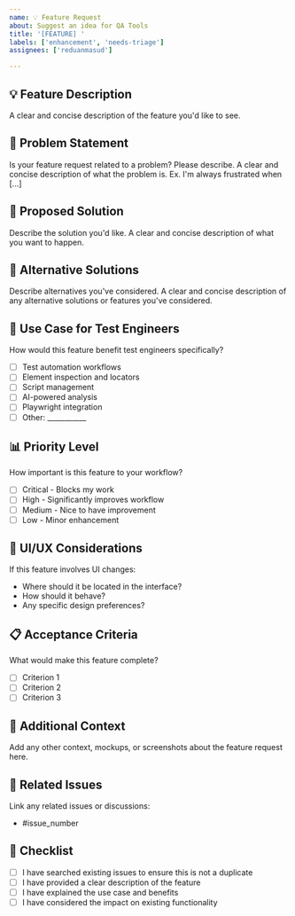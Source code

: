 ```yaml
---
name: 💡 Feature Request
about: Suggest an idea for QA Tools
title: '[FEATURE] '
labels: ['enhancement', 'needs-triage']
assignees: ['reduanmasud']

---
```


## 💡 Feature Description
A clear and concise description of the feature you'd like to see.

## 🎯 Problem Statement
Is your feature request related to a problem? Please describe.
A clear and concise description of what the problem is. Ex. I'm always frustrated when [...]

## 💭 Proposed Solution
Describe the solution you'd like.
A clear and concise description of what you want to happen.

## 🔄 Alternative Solutions
Describe alternatives you've considered.
A clear and concise description of any alternative solutions or features you've considered.

## 🧪 Use Case for Test Engineers
How would this feature benefit test engineers specifically?
- [ ] Test automation workflows
- [ ] Element inspection and locators
- [ ] Script management
- [ ] AI-powered analysis
- [ ] Playwright integration
- [ ] Other: ___________

## 📊 Priority Level
How important is this feature to your workflow?
- [ ] Critical - Blocks my work
- [ ] High - Significantly improves workflow
- [ ] Medium - Nice to have improvement
- [ ] Low - Minor enhancement

## 🎨 UI/UX Considerations
If this feature involves UI changes:
- Where should it be located in the interface?
- How should it behave?
- Any specific design preferences?

## 📋 Acceptance Criteria
What would make this feature complete?
- [ ] Criterion 1
- [ ] Criterion 2
- [ ] Criterion 3

## 📝 Additional Context
Add any other context, mockups, or screenshots about the feature request here.

## 🔗 Related Issues
Link any related issues or discussions:
- #issue_number

## 📝 Checklist
- [ ] I have searched existing issues to ensure this is not a duplicate
- [ ] I have provided a clear description of the feature
- [ ] I have explained the use case and benefits
- [ ] I have considered the impact on existing functionality

